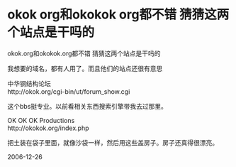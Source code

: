 # okok org和okokok org都不错 猜猜这两个站点是干吗的

<p>okok.org和okokok.org都不错 猜猜这两个站点是干吗的</p>
<p>我想要的域名，都有人用了。而且他们的站点还很有意思</p>
<p>中华钢结构论坛<br />
http://okok.org/cgi-bin/ut/forum_show.cgi</p>
<p>这个bbs挺专业。以前看相关东西搜索引擎带我去过那里。</p>
<p>OK OK OK Productions<br />
http://okokok.org/index.php</p>
<p>把土装在袋子里面，就像沙袋一样，然后用这些盖房子。房子还真得很漂亮。</p>


2006-12-26